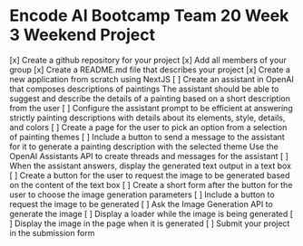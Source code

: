 # Encode AI Bootcamp Team 20 Week 3 Weekend Project

[x] Create a github repository for your project
[x] Add all members of your group
[x] Create a README.md file that describes your project
[x] Create a new application from scratch using NextJS
[ ] Create an assistant in OpenAI that composes descriptions of paintings
    The assistant should be able to suggest and describe the details of a painting based on a short description from the user
[ ] Configure the assistant prompt to be efficient at answering strictly painting descriptions with details about its elements, style, details, and colors
[ ] Create a page for the user to pick an option from a selection of painting themes
[ ] Include a button to send a message to the assistant for it to generate a painting description with the selected theme
    Use the OpenAI Assistants API to create threads and messages for the assistant
[ ] When the assistant answers, display the generated text output in a text box
[ ] Create a button for the user to request the image to be generated based on the content of the text box
[ ] Create a short form after the button for the user to choose the image generation parameters
[ ] Include a button to request the image to be generated
[ ] Ask the Image Generation API to generate the image
[ ] Display a loader while the image is being generated
[ ] Display the image in the page when it is generated
[ ] Submit your project in the submission form
